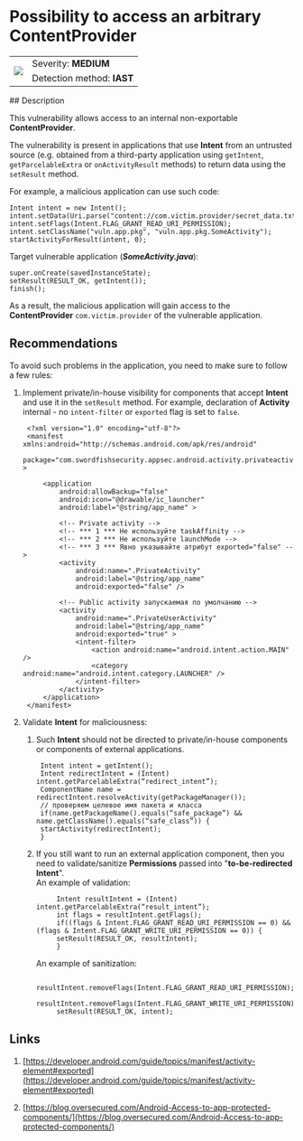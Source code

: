 # Possibility to access an arbitrary ContentProvider

<table class='noborder'>
    <colgroup>
      <col/>
      <col/>
    </colgroup>
    <tbody>
      <tr>
        <td rowspan="2"><img src="../../../img/defekt_srednij.png"/></td>
        <td>Severity:<strong> MEDIUM</strong></td>
      </tr>
      <tr>
        <td>Detection method:<strong> IAST</strong></td>
      </tr>
    </tbody>
</table>
## Description

This vulnerability allows access to an internal non-exportable **ContentProvider**.

The vulnerability is present in applications that use **Intent** from an untrusted source (e.g. obtained from a third-party application using `getIntent`, `getParcelableExtra` or `onActivityResult` methods) to return data using the `setResult` method.

For example, a malicious application can use such code:

    Intent intent = new Intent();
    intent.setData(Uri.parse("content://com.victim.provider/secret_data.txt"));
    intent.setFlags(Intent.FLAG_GRANT_READ_URI_PERMISSION);
    intent.setClassName("vuln.app.pkg", "vuln.app.pkg.SomeActivity");
    startActivityForResult(intent, 0);

Target vulnerable application (***SomeActivity.java***):

    super.onCreate(savedInstanceState);
    setResult(RESULT_OK, getIntent());
    finish();

As a result, the malicious application will gain access to the **ContentProvider** `com.victim.provider` of the vulnerable application.

## Recommendations

To avoid such problems in the application, you need to make sure to follow a few rules:

1. Implement private/in-house visibility for components that accept **Intent** and use it in the `setResult` method.  For example, declaration of **Activity** internal - no `intent-filter` or `exported` flag is set to `false`.
   
        <?xml version="1.0" encoding="utf-8"?>
        <manifest xmlns:android="http://schemas.android.com/apk/res/android"
            package="com.swordfishsecurity.appsec.android.activity.privateactivity" >
       
            <application
                android:allowBackup="false"
                android:icon="@drawable/ic_launcher"
                android:label="@string/app_name" >
       
                <!-- Private activity -->
                <!-- *** 1 *** Не используйте taskAffinity -->
                <!-- *** 2 *** Не используйте launchMode -->
                <!-- *** 3 *** Явно указывайте атрибут exported="false" -->
                <activity
                    android:name=".PrivateActivity"
                    android:label="@string/app_name"
                    android:exported="false" />
       
                <!-- Public activity запускаемая по умолчанию -->
                <activity
                    android:name=".PrivateUserActivity"
                    android:label="@string/app_name"
                    android:exported="true" >
                    <intent-filter>
                        <action android:name="android.intent.action.MAIN" />
                        <category android:name="android.intent.category.LAUNCHER" />
                    </intent-filter>
                </activity>
            </application>
        </manifest>

2. Validate **Intent** for maliciousness:
   
   1. Such **Intent** should not be directed to private/in-house components or components of external applications.
      
           Intent intent = getIntent();
           Intent redirectIntent = (Intent) intent.getParcelableExtra(“redirect_intent”);
           ComponentName name = redirectIntent.resolveActivity(getPackageManager());
           // проверяем целевое имя пакета и класса
           if(name.getPackageName().equals(“safe_package”) && name.getClassName().equals(“safe_class”)) {
           startActivity(redirectIntent);
           }
   
   2. If you still want to run an external application component, then you need to validate/sanitize **Permissions** passed into "**to-be-redirected Intent**".  
An example of validation:
      
               Intent resultIntent = (Intent) intent.getParcelableExtra(“result_intent”);
               int flags = resultIntent.getFlags();
               if((flags & Intent.FLAG_GRANT_READ_URI_PERMISSION == 0) && (flags & Intent.FLAG_GRANT_WRITE_URI_PERMISSION == 0)) {
               setResult(RESULT_OK, resultIntent);
               }
      
      An example of sanitization:
      
               resultIntent.removeFlags(Intent.FLAG_GRANT_READ_URI_PERMISSION);
               resultIntent.removeFlags(Intent.FLAG_GRANT_WRITE_URI_PERMISSION);
               setResult(RESULT_OK, intent);

## Links

1. [https://developer.android.com/guide/topics/manifest/activity-element#exported](https://developer.android.com/guide/topics/manifest/activity-element#exported)

2. [https://blog.oversecured.com/Android-Access-to-app-protected-components/](https://blog.oversecured.com/Android-Access-to-app-protected-components/)